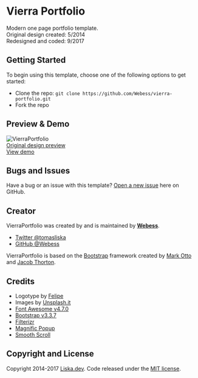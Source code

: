 # Vierra Portfolio

Modern one page portfolio template.  
Original design created: 5/2014  
Redesigned and coded: 9/2017

## Getting Started

To begin using this template, choose one of the following options to get started:
* Clone the repo: `git clone https://github.com/Webess/vierra-portfolio.git`
* Fork the repo

## Preview & Demo
![VierraPortfolio](https://beta.liska.dev/vierra-portfolio/_PSD/preview.jpg)   
[Original design preview](https://beta.liska.dev/vierra-portfolio/_PSD/psd_preview.jpg)  
[View demo](https://beta.liska.dev/vierra-portfolio/)

## Bugs and Issues

Have a bug or an issue with this template? [Open a new issue](https://github.com/Webess/vierra-portfolio/issues) here on GitHub.

## Creator

VierraPortfolio was created by and is maintained by **[Webess](http://liso.sk/)**.

* [Twitter @tomasliska](https://twitter.com/tomasliska)
* [GitHub @Webess](https://github.com/webess)

VierraPortfolio is based on the [Bootstrap](http://getbootstrap.com/) framework created by [Mark Otto](https://twitter.com/mdo) and [Jacob Thorton](https://twitter.com/fat).

## Credits
* Logotype by [Felipe](https://www.behance.net/fmurcko3aee)
* Images by [Unsplash.it](https://unsplash.it/)
* [Font Awesome v4.7.0](http://fontawesome.io/)
* [Bootstrap v3.3.7](http://getbootstrap.com/)
* [Filterizr](http://yiotis.net/filterizr/)
* [Magnific Popup](http://dimsemenov.com/plugins/magnific-popup/)
* [Smooth Scroll](https://github.com/kswedberg/jquery-smooth-scroll)

## Copyright and License
Copyright 2014-2017 [Liska.dev](https://liska.dev). Code released under the [MIT license](https://github.com/Webess/vierra-portfolio/blob/master/LICENSE).
